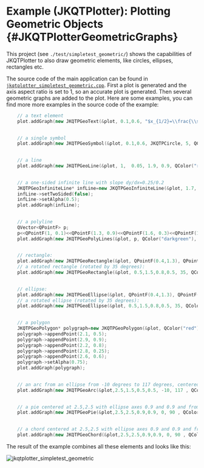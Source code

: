 # Example (JKQTPlotter): Plotting Geometric Objects {#JKQTPlotterGeometricGraphs}
This project (see `./test/simpletest_geometric/`) shows the capabilities of JKQTPlotter to also draw geometric elements, like circles, ellipses, rectangles etc.

The source code of the main application can be found in  [`jkqtplotter_simpletest_geometric.cpp`](https://github.com/jkriege2/JKQtPlotter/tree/master/examples/simpletest_geometric/jkqtplotter_simpletest_geometric.cpp). First a plot is generated and the axis aspect ratio is set to 1, so an accurate plot is generated. Then several geometric graphs are added to the plot. Here are some examples, you can find more more examples in the source code of the example:

```.cpp
	// a text element
    plot.addGraph(new JKQTPGeoText(&plot, 0.1,0.6, "$x_{1/2}=\\frac{\\sqrt{b^2-4ac}}{2a}$", 10, QColor("red")));

	
	// a single symbol
    plot.addGraph(new JKQTPGeoSymbol(&plot, 0.1,0.6, JKQTPCircle, 5, QColor("grey")));

	
	// a line
    plot.addGraph(new JKQTPGeoLine(&plot, 1,  0.05, 1.9, 0.9, QColor("red"), 2));

	
	// a one-sided infinite line with slope dy/dx=0.25/0.2
    JKQTPGeoInfiniteLine* infLine=new JKQTPGeoInfiniteLine(&plot, 1.7,  0.2, 0.2, 0.25, QColor("green"), 1.5, Qt::PenStyle::DashLine);
    infLine->setTwoSided(false);
    infLine->setAlpha(0.5);
    plot.addGraph(infLine);

	
	// a polyline
    QVector<QPointF> p;
    p<<QPointF(1, 0.1)<<QPointF(1.3, 0.9)<<QPointF(1.6, 0.3)<<QPointF(1.9, 0.8);
    plot.addGraph(new JKQTPGeoPolyLines(&plot, p, QColor("darkgreen"), 4, Qt::PenStyle::DashDotLine));

	
	// rectangle:
    plot.addGraph(new JKQTPGeoRectangle(&plot, QPointF(0.4,1.3), QPointF(0.9,1.6), QColor("blue"), 1, Qt::SolidLine, rfill));
	// a rotated rectangle (rotated by 35 degrees):
    plot.addGraph(new JKQTPGeoRectangle(&plot, 0.5,1.5,0.8,0.5, 35, QColor("darkblue"), 2, Qt::DashLine));

	
	// ellipse:
    plot.addGraph(new JKQTPGeoEllipse(&plot, QPointF(0.4,1.3), QPointF(0.9,1.6), QColor("blue"), 1, Qt::SolidLine, rfill));
	// a rotated ellipse (rotated by 35 degrees):
    plot.addGraph(new JKQTPGeoEllipse(&plot, 0.5,1.5,0.8,0.5, 35, QColor("darkblue"), 2, Qt::DashLine));

	
	// a polygon
    JKQTPGeoPolygon* polygraph=new JKQTPGeoPolygon(&plot, QColor("red"), 2, Qt::PenStyle::DashLine, QColor("salmon"));
    polygraph->appendPoint(2.1, 0.5);
    polygraph->appendPoint(2.9, 0.9);
    polygraph->appendPoint(2.2, 0.8);
    polygraph->appendPoint(2.8, 0.25);
    polygraph->appendPoint(2.6, 0.6);
    polygraph->setAlpha(0.75);
    plot.addGraph(polygraph);

	
    // an arc from an ellipse from -10 degrees to 117 degrees, centered at 2.5,1.5 and full axes of 0.5 and 0.5
    plot.addGraph(new JKQTPGeoArc(&plot,2.5,1.5,0.5,0.5, -10, 117 , QColor("orange"), 4, Qt::PenStyle::DashLine));

	
    // a pie centered at 2.5,2.5 with ellipse axes 0.9 and 0.9 and from angle 0 degrees to 90 degrees
    plot.addGraph(new JKQTPGeoPie(&plot,2.5,2.5,0.9,0.9, 0, 90 , QColor("blue"), 4, Qt::PenStyle::SolidLine,QColor("lightblue")));

	
    // a chord centered at 2.5,2.5 with ellipse axes 0.9 and 0.9 and from angle 0 degrees to 90 degrees
    plot.addGraph(new JKQTPGeoChord(&plot,2.5,2.5,0.9,0.9, 0, 90 , QColor("blue"), 4, Qt::PenStyle::SolidLine,QColor("lightblue")));

```

The result of the example combines all these elements and looks like this:

![jkqtplotter_simpletest_geometric](https://raw.githubusercontent.com/jkriege2/JKQtPlotter/master/screenshots/jkqtplotter_simpletest_geometric.png)



